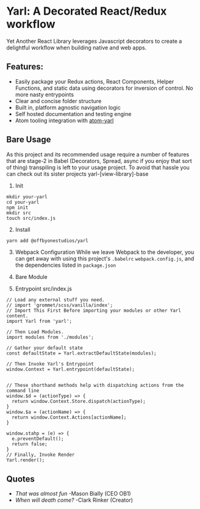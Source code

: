 # Yarl: A Decorated React/Redux workflow
Yet Another React Library leverages Javascript decorators to create a delightful
workflow when building native and web apps.


## Features:
* Easily package your Redux actions, React Components, Helper Functions, and static data using decorators for inversion of control. No more nasty entrypoints
* Clear and concise folder structure
* Built in, platform agnostic navigation logic
* Self hosted documentation and testing engine
* Atom tooling integration with [atom-yarl]()


## Bare Usage
As this project and its recommended usage require a number of features that are stage-2 in Babel (Decorators, Spread, async if you enjoy that sort of thing) transpiling is left to your usage project. To avoid that hassle you can check out its sister projects yarl-[view-library]-base


1) Init
```
mkdir your-yarl
cd your-yarl
npm init
mkdir src
touch src/index.js

```
2) Install
```sh
yarn add @offbyonestudios/yarl
```

3) Webpack Configuration
While we leave Webpack to the developer, you can get away with using this project's `.babelrc` `webpack.config.js`, and the dependencies listed in `package.json`

4) Bare Module
5) Entrypoint
src/index.js
```
// Load any external stuff you need.
// import 'grommet/scss/vanilla/index';
// Import This First Before importing your modules or other Yarl content.
import Yarl from 'yarl';

// Then Load Modules.
import modules from './modules';

// Gather your default state
const defaultState = Yarl.extractDefaultState(modules);

// Then Invoke Yarl's Entrypoint
window.Context = Yarl.entrypoint(defaultState);


// These shorthand methods help with dispatching actions from the command line
window.$d = (actionType) => {
  return window.Context.Store.dispatch(actionType);
}
window.$a = (actionName) => {
  return window.Context.Actions[actionName];
}

window.stahp = (e) => {
  e.preventDefault();
  return false;
}
// Finally, Invoke Render
Yarl.render();
```

## Quotes
* *That was almost fun* -Mason Bially (CEO OB1)
* *When will death come?* -Clark Rinker (Creator)
